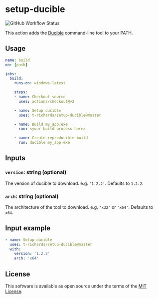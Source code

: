 # setup-ducible

![GitHub Workflow Status](https://img.shields.io/github/workflow/status/t-richards/setup-ducible/build-test?style=flat-square)

This action adds the [Ducible][ducible] command-line tool to your PATH.

[ducible]: https://github.com/jasonwhite/ducible

## Usage

```yaml
name: build
on: [push]

jobs:
  build:
    runs-on: windows-latest

    steps:
    - name: Checkout source
      uses: actions/checkout@v2

    - name: Setup ducible
      uses: t-richards/setup-ducible@master

    - name: Build my_app.exe
      run: <your build process here>

    - name: Create reproducible build
      run: ducible my_app.exe
```

## Inputs

### `version`: string (optional)

The version of ducible to download. e.g. `'1.2.2'`. Defaults to `1.2.2`.

### `arch`: string (optional)

The architecture of the tool to download. e.g. `'x32'` or `'x64'`. Defaults to `x64`.

## Input example

```yaml
- name: Setup ducible
  uses: t-richards/setup-ducible@master
  with:
    version: '1.2.2'
    arch: 'x64'
```

## License

This software is available as open source under the terms of the [MIT License][license].

[license]: ./LICENSE
